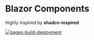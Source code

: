 # Blazor Components
Highly inspired by **shadcn-inspired**


[![pages-build-deployment](https://github.com/Sysinfocus/shadcn-inspired/actions/workflows/pages/pages-build-deployment/badge.svg)](https://github.com/Sysinfocus/shadcn-inspired/actions/workflows/pages/pages-build-deployment)
